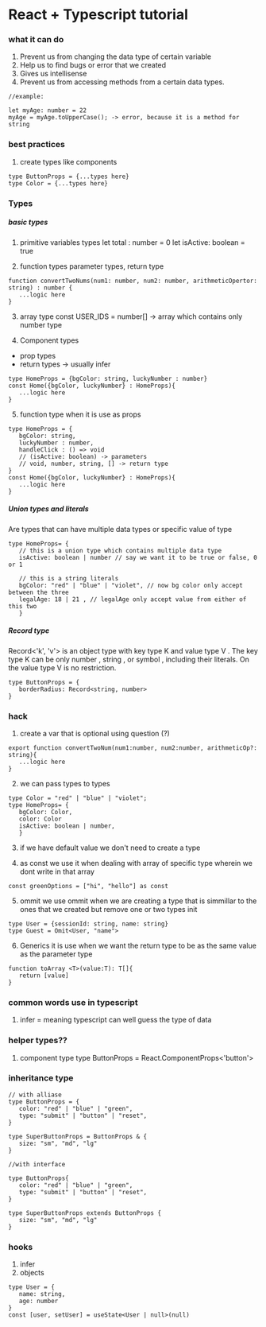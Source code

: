# React + Typescript tutorial

### what it can do

1. Prevent us from changing the data type of certain variable
2. Help us to find bugs or error that we created
3. Gives us intellisense
4. Prevent us from accessing methods from a certain data types.

```React
//example:

let myAge: number = 22
myAge = myAge.toUpperCase(); -> error, because it is a method for string
```

### best practices

1. create types like components

```React
type ButtonProps = {...types here}
type Color = {...types here}
```

### Types

##### basic types

1. primitive variables types
   let total : number = 0
   let isActive: boolean = true

2. function types
   parameter types,
   return type

```React
function convertTwoNums(num1: number, num2: number, arithmeticOpertor: string) : number {
   ...logic here
}
```

3. array type
   const USER_IDS = number[] -> array which contains only number type

4. Component types

- prop types
- return types -> usually infer

```React
type HomeProps = {bgColor: string, luckyNumber : number}
const Home({bgColor, luckyNumber} : HomeProps){
   ...logic here
}
```

5. function type when it is use as props

```React
type HomeProps = {
   bgColor: string,
   luckyNumber : number,
   handleClick : () => void
   // (isActive: boolean) -> parameters
   // void, number, string, [] -> return type
}
const Home({bgColor, luckyNumber} : HomeProps){
   ...logic here
}
```

##### Union types and literals

Are types that can have multiple data types or specific value of type

```React
type HomeProps= {
   // this is a union type which contains multiple data type
   isActive: boolean | number // say we want it to be true or false, 0 or 1

   // this is a string literals
   bgColor: "red" | "blue" | "violet", // now bg color only accept between the three
   legalAge: 18 | 21 , // legalAge only accept value from either of this two
   }
```

##### Record type

Record<'k', 'v'> is an object type with key type K and value type V . The key type K can be only number , string , or symbol , including their literals. On the value type V is no restriction.

```React
type ButtonProps = {
   borderRadius: Record<string, number>
}
```

### hack

1. create a var that is optional using question (?)

```React
export function convertTwoNum(num1:number, num2:number, arithmeticOp?: string){
   ...logic here
}
```

2. we can pass types to types

```React
type Color = "red" | "blue" | "violet";
type HomeProps= {
   bgColor: Color,
   color: Color
   isActive: boolean | number,
   }
```

3. if we have default value we don't need to create a type

4. as const
   we use it when dealing with array of specific type wherein we dont write in that array

```React
const greenOptions = ["hi", "hello"] as const
```

5. ommit
   we use ommit when we are creating a type that is simmillar to the ones that we created but remove one or two types init

```React
type User = {sessionId: string, name: string}
type Guest = Omit<User, "name">
```

6. Generics
   it is use when we want the return type to be as the same value as the parameter type

```React
function toArray <T>(value:T): T[]{
   return [value]
}
```

### common words use in typescript

1. infer = meaning typescript can well guess the type of data

### helper types??

1. component type
   type ButtonProps = React.ComponentProps<'button'>

### inheritance type

```React
// with alliase
type ButtonProps = {
   color: "red" | "blue" | "green",
   type: "submit" | "button" | "reset",
}

type SuperButtonProps = ButtonProps & {
   size: "sm", "md", "lg"
}

//with interface

type ButtonProps{
   color: "red" | "blue" | "green",
   type: "submit" | "button" | "reset",
}

type SuperButtonProps extends ButtonProps {
   size: "sm", "md", "lg"
}
```

### hooks

1. infer
2. objects

```React
type User = {
   name: string,
   age: number
}
const [user, setUser] = useState<User | null>(null)
```
